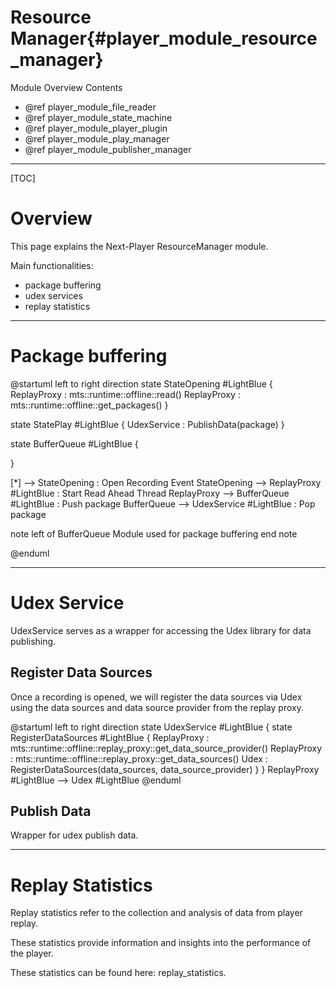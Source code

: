 Resource Manager{#player_module_resource_manager}
==============

Module Overview Contents
* @ref player_module_file_reader
* @ref player_module_state_machine
* @ref player_module_player_plugin
* @ref player_module_play_manager
* @ref player_module_publisher_manager

___

[TOC]

# Overview

This page explains the Next-Player ResourceManager module.

Main functionalities:
* package buffering
* udex services
* replay statistics

___

# Package buffering
@startuml
left to right direction
state StateOpening #LightBlue {
    ReplayProxy : mts::runtime::offline::read()
    ReplayProxy : mts::runtime::offline::get_packages()
}

state StatePlay #LightBlue {
      UdexService : PublishData(package)
}

state BufferQueue #LightBlue {

}

[*] --> StateOpening  : Open Recording Event
StateOpening --> ReplayProxy #LightBlue : Start Read Ahead Thread
ReplayProxy --> BufferQueue #LightBlue : Push package
BufferQueue --> UdexService #LightBlue : Pop package

note left of BufferQueue
Module used for package buffering
end note

@enduml
___
# Udex Service
UdexService serves as a wrapper for accessing the Udex library for data publishing.

## Register Data Sources
Once a recording is opened, we will register the data sources via Udex using the data sources and data source provider from the replay proxy.

@startuml
left to right direction
state UdexService #LightBlue {
    state RegisterDataSources #LightBlue {
         ReplayProxy : mts::runtime::offline::replay_proxy::get_data_source_provider()
         ReplayProxy : mts::runtime::offline::replay_proxy::get_data_sources()
         Udex : RegisterDataSources(data_sources, data_source_provider)
    }
}
ReplayProxy #LightBlue --> Udex #LightBlue
@enduml

## Publish Data
Wrapper for udex publish data.

___
# Replay Statistics
Replay statistics refer to the collection and analysis of data from player replay.

These statistics provide information and insights into the performance of the player.

These statistics can be found here: replay_statistics.
